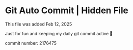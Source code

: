 # Git Auto Commit | Hidden File

This file was added Feb 12, 2025

Just for fun and keeping my daily git commit active 🤪

commit number: 2176475
